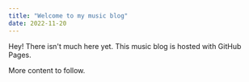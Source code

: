 ```yaml
---
title: "Welcome to my music blog"
date: 2022-11-20
---
```

Hey! There isn't much here yet. This music blog is hosted with GitHub Pages.

More content to follow.
